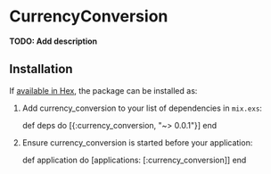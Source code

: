 # CurrencyConversion

**TODO: Add description**

## Installation

If [available in Hex](https://hex.pm/docs/publish), the package can be installed as:

  1. Add currency_conversion to your list of dependencies in `mix.exs`:

        def deps do
          [{:currency_conversion, "~> 0.0.1"}]
        end

  2. Ensure currency_conversion is started before your application:

        def application do
          [applications: [:currency_conversion]]
        end

